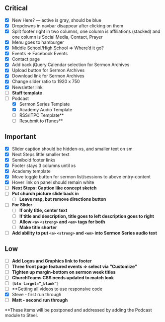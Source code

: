 
## Critical

 - [x] New Here? — active is gray, should be blue
 - [x] Dropdowns in navbar disappear after clicking on them
 - [x] Split footer right in two columns, one column is affiliations (stacked) and one column is Social Media, Contact, Prayer
 - [x] Menu goes to hamburger
 - [x] Middle School/High School => Where’d it go?
 - [x] Events => Facebook Events
 - [x] Contact page
 - [x] Add back jQuery Calendar selection for Sermon Archives
 - [x] Upload button for Sermon Archives
 - [x] Download link for Sermon Archives
 - [x] Change slider ratio to 1920 x 750
 - [x] Newsletter link
 - [ ] **Staff template**
 - [ ] Podcast
    - [x] Sermon Series Template
    - [x] Academy Audio Template
    - [ ] RSS/ITPC Template**
    - [ ] Resubmit to iTunes**

## Important

 - [x] Slider caption should be hidden-xs, and smaller text on sm
 - [x] Next Steps little smaller text
 - [x] Semibold footer links
 - [x] Footer stays 3 columns until xs
 - [x] Academy template
 - [x] Move toggle button for sermon list/sessions to above entry-content
 - [x] Hover link on panel should remain white
 - [ ] **Next Steps: Caption like concept sketch**
 - [ ] **Put church picture slide back in**
    - [ ] **Leave map, but remove directions button**
 - [ ] **For Slider**
    - [ ] **If only title, center text**
    - [ ] **If title and description, title goes to left description goes to right**
    - [ ] **Allow `<a>` `<strong>` and `<em>` tags for both**
    - [ ] **Make title shorter**
 - [ ] **Add ability to put `<a>` `<strong>` and `<em>` into Sermon Series audio text**

## Low

 - [ ] **Add Logos and Graphics link to footer**
 - [ ] **Three front page featured events => select via “Customize”**
 - [ ] **Tighten up margin-bottom on sermon week titles**
 - [ ] **ChurchTeams CSS needs updated to match look**
 - [ ] **`[btn target=“_blank”]`**
 - [ ] **Getting all videos to use responsive code
  - [x] Steve - first run through
  - [ ] **Matt - second run through**
 
**These items will be postponed and addressed by adding the Podcast module to Steel.

